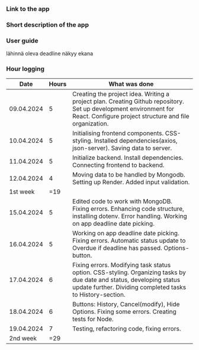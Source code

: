 ### Link to the app

### Short description of the app

### User guide
lähinnä oleva deadline näkyy ekana

### Hour logging 
| Date | Hours | What was done |
|----------|----------|----------|
| 09.04.2024 | 5 | Creating the project idea. Writing a project plan. Creating Github repository. Set up development environment for React. Configure project structure and file organization.|
| 10.04.2024 | 5 | Initialising frontend components. CSS-styling. Installed dependencies(axios, json-server). Saving data to server. |
| 11.04.2024 | 5 | Initialize backend. Install dependencies. Connecting frontend to backend. |
| 12.04.2024 | 4 | Moving data to be handled by Mongodb. Setting up Render. Added input validation. |
| 1st week | =19 |  |
| 15.04.2024 | 5 | Edited code to work with MongoDB. Fixing errors. Enhancing code structure, installing dotenv. Error handling. Working on app deadline date picking.|
| 16.04.2024 | 5 | Working on app deadline date picking. Fixing errors. Automatic status update to Overdue if deadline has passed. Options-button. |
| 17.04.2024 | 6 | Fixing errors. Modifying task status option. CSS-styling. Organizing tasks by due date and status, developing status update further. Dividing completed tasks to History-section. |
| 18.04.2024 | 6 | Buttons: History, Cancel(modify), Hide Options. Fixing some errors. Creating tests for Node. |
| 19.04.2024 | 7 | Testing, refactoring code, fixing errors. |
| 2nd week | =29 |  |
